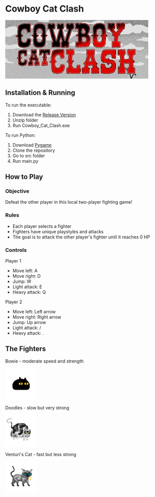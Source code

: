 # Cowboy Cat Clash

![](./images/thumbnail.png)

## Installation & Running

To run the executable:

1. Download the [Release Version](https://github.com/senior-compsci-2023-2024/python-game-michelle_hu-hannah_hong/releases/tag/release)
2. Unzip folder
3. Run Cowboy_Cat_Clash.exe

To run Python:

1. Download [Pygame](https://www.pygame.org/wiki/GettingStarted)
2. Clone the repository
3. Go to src folder
4. Run main.py

## How to Play

### Objective

Defeat the other player in this local two-player fighting game!

### Rules

- Each player selects a fighter
- Fighters have unique playstyles and attacks
- The goal is to attack the other player's fighter until it reaches 0 HP

### Controls

Player 1
- Move left: A
- Move right: D
- Jump: W
- Light attack: E
- Heavy attack: Q

Player 2
- Move left: Left arrow
- Move right: Right arrow
- Jump: Up arrow
- Light attack: /
- Heavy attack: .

## The Fighters
Bowie - moderate speed and strength

![](./images//bowie.gif)

Doodles - slow but very strong

![](./images//doodles.gif)

Venturi's Cat - fast but less strong

![](./images//venturi.gif)